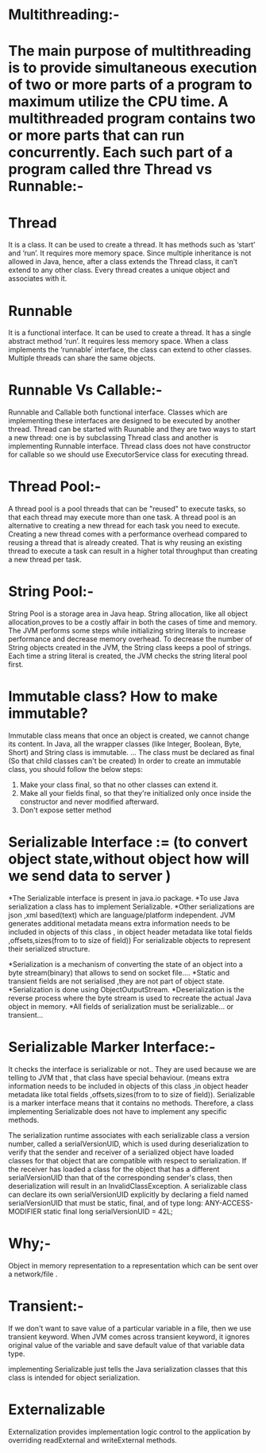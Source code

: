Multithreading:-
===========================================
The main purpose of multithreading is to provide simultaneous execution of two or more parts of a program
to maximum utilize the CPU time.
A multithreaded program contains two or more parts that can run concurrently.
Each such part of a program called thre
Thread vs Runnable:-
====================

Thread
===============
It is a class.
It can be used to create a thread.
It has  methods such as ‘start’ and ‘run’.
It requires more memory space.
Since multiple inheritance is not allowed in Java, hence, after a class extends the Thread class, it can’t extend to any other class.
Every thread creates a unique object and associates with it.

Runnable
===================
It is a functional interface.
It can be used to create a thread.
It has a single abstract method ‘run’.
It requires less memory space.
When a class implements the ‘runnable’ interface, the class can extend to other classes.
Multiple threads can share the same objects.


Runnable Vs Callable:-
========================
Runnable and Callable both functional interface. Classes which are implementing these interfaces
are designed to be executed by another thread.
Thread can be started with Ruunable and they are two ways to start a new thread:
one is by subclassing Thread class and another is implementing Runnable interface.
Thread class does not have constructor for callable so we should use ExecutorService  class for executing thread.


Thread Pool:-
=============
A thread pool is a pool threads that can be "reused" to execute tasks, so that each thread may execute more than
one task. A thread pool is an alternative to creating a new thread for each task you need to execute.
Creating a new thread comes with a performance overhead compared to reusing a thread that is already created.
That is why reusing an existing thread to execute a task can result in a higher total throughput than creating a
new thread per task.

String Pool:-
=======================
String Pool is a storage area in Java heap. 
String allocation, like all object allocation,proves to be a costly affair in both the cases of time and memory. 
The JVM performs some steps while initializing string literals to increase performance and decrease memory overhead.
To decrease the number of String objects created in the JVM, the String class keeps a pool of strings. 
Each time a string literal is created, the JVM checks the string literal pool first.

Immutable class? How to make immutable?
===============================================
Immutable class means that once an object is created, we cannot change its content. In Java, all
the wrapper classes (like Integer, Boolean, Byte, Short) and String class is immutable. ...
The class must be declared as final (So that child classes can't be created)
In order to create an immutable class, you should follow the below steps:
1. Make your class final, so that no other classes can extend it.
2. Make all your fields final, so that they're initialized only once inside the constructor and never
   modified afterward.
3. Don't expose setter method


Serializable Interface :=     (to convert object state,without object how will we send data to server )
=======================================================
*The Serializable interface is present in java.io package.
*To use Java serialization a class has to implement Serializable.
*Other serializations are json ,xml based(text) which are language/platform independent.
JVM generates additional metadata means extra information needs to be included in objects of this class ,
in object header metadata like total fields
,offsets,sizes(from to to size of field)) For serializable objects to represent their serialized structure.

*Serialization is a mechanism of converting the state of an object into a byte stream(binary)
that allows to send on socket file....
*Static and transient fields are not serialised ,they are not part of object state.
*Serialization is done using ObjectOutputStream.
*Deserialization is the reverse process where the byte stream is used to recreate the actual Java object in memory.
*All fields of serialization must be serializable... or transient...

Serializable Marker Interface:-
====================================
It checks the interface is serializable or not..
They are used because we are telling to JVM that , that class have special behaviour.
(means extra information needs to be included in objects of this class ,in object header metadata like total fields
,offsets,sizes(from to to size of field)).
Serializable is a marker interface means that it contains no methods.
Therefore, a class implementing Serializable does not have to implement any specific methods.

The serialization runtime associates with each serializable class a version number, called a serialVersionUID,
which is used during deserialization to verify that the sender and receiver of a serialized object have loaded
classes for that object that are compatible with respect to serialization.
If the receiver has loaded a class for the object that has a different serialVersionUID than that of the
corresponding sender's class, then deserialization will result in an InvalidClassException.
A serializable class can declare its own serialVersionUID explicitly by declaring a field named serialVersionUID
that must be static, final, and of type long:
ANY-ACCESS-MODIFIER static final long serialVersionUID = 42L;


Why;-
========
Object in memory representation to a representation which can be sent over a network/file .

Transient:-
=================
If we don't want to save value of a particular variable in a file, then we use transient keyword.
When JVM comes across transient keyword, it ignores original value of the variable and save default value of
that variable data type.

implementing Serializable just tells the Java serialization classes that this class is intended for object serialization.

Externalizable
=====================
Externalization provides implementation logic control to the application by overriding readExternal and writeExternal methods.

